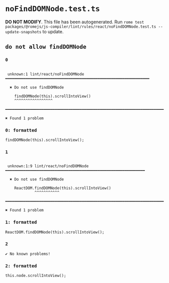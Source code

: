 # `noFindDOMNode.test.ts`

**DO NOT MODIFY**. This file has been autogenerated. Run `rome test packages/@romejs/js-compiler/lint/rules/react/noFindDOMNode.test.ts --update-snapshots` to update.

## `do not allow findDOMNode`

### `0`

```

 unknown:1 lint/react/noFindDOMNode ━━━━━━━━━━━━━━━━━━━━━━━━━━━━━━━━━━━━━━━━━━━━━━━━━━━━━━━━━━━━━━━━

  ✖ Do not use findDOMNode

    findDOMNode(this).scrollIntoView()
    ^^^^^^^^^^^^^^^^^

━━━━━━━━━━━━━━━━━━━━━━━━━━━━━━━━━━━━━━━━━━━━━━━━━━━━━━━━━━━━━━━━━━━━━━━━━━━━━━━━━━━━━━━━━━━━━━━━━━━━

✖ Found 1 problem

```

### `0: formatted`

```
findDOMNode(this).scrollIntoView();

```

### `1`

```

 unknown:1:9 lint/react/noFindDOMNode ━━━━━━━━━━━━━━━━━━━━━━━━━━━━━━━━━━━━━━━━━━━━━━━━━━━━━━━━━━━━━━

  ✖ Do not use findDOMNode

    ReactDOM.findDOMNode(this).scrollIntoView()
             ^^^^^^^^^^^

━━━━━━━━━━━━━━━━━━━━━━━━━━━━━━━━━━━━━━━━━━━━━━━━━━━━━━━━━━━━━━━━━━━━━━━━━━━━━━━━━━━━━━━━━━━━━━━━━━━━

✖ Found 1 problem

```

### `1: formatted`

```
ReactDOM.findDOMNode(this).scrollIntoView();

```

### `2`

```
✔ No known problems!

```

### `2: formatted`

```
this.node.scrollIntoView();

```
